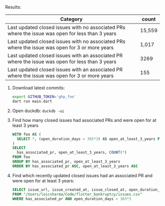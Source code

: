 Results:

Category | count
-- | --
Last updated closed issues with no associated PRs where the issue was open for less than 3 years | 15,559
Last updated closed issues with no associated PRs where the issue was open for 3 or more years | 1,017
Last updated closed issues with an associated PR where the issue was open for less than 3 years | 3269
Last updated closed issues with an associated PR where the issue was open for 3 or more years | 155

1. Download latest commits:

   ```bash
   export GITHUB_TOKEN='ghp_foo'
   dart run main.dart
   ```

2. Open duckdb: `duckdb -ui`

3. Find how many closed issues had associated PRs and were open for at least 3 years

   ```sql
   WITH foo AS (
     SELECT *, (open_duration_days > 365*3) AS open_at_least_3_years FROM "/Users/loicsharma/Code/flutter_bankruptcy/issues.csv"
   )
   SELECT
     has_associated_pr, open_at_least_3_years, COUNT(*)
   FROM foo
   GROUP BY has_associated_pr, open_at_least_3_years
   ORDER BY has_associated_pr ASC, open_at_least_3_years ASC
   ```

4. Find which recently updated closed issues had an associated PR and were open for at least 3 years:

   ```sql
   SELECT issue_url, issue_created_at, issue_closed_at, open_duration_days
   FROM "/Users/loicsharma/Code/flutter_bankruptcy/issues.csv"
   WHERE has_associated_pr AND open_duration_days > 365*3
   ```
